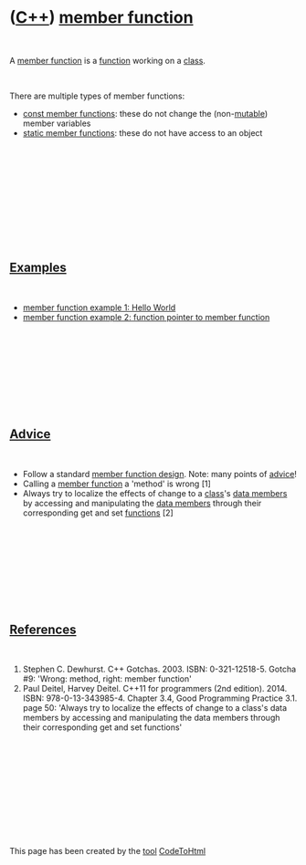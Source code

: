 
 

 

 

 

 

([C++](Cpp.md)) [member function](CppMemberFunction.md)
=========================================================

 

A [member function](CppMemberFunction.md) is a
[function](CppFunction.md) working on a [class](CppClass.md).

 

There are multiple types of member functions:

-   [const member functions](CppConstMemberFunction.md): these do not
    change the (non-[mutable](CppMutable.md)) member variables
-   [static member functions](CppStaticMemberFunction.md): these do not
    have access to an object

 

 

 

 

 

 

[Examples](CppExample.md)
--------------------------

 

-   [member function example 1: Hello
    World](CppMemberFunctionExample1.md)
-   [member function example 2: function pointer to member
    function](CppMemberFunctionExample2.md)

 

 

 

 

 

[Advice](CppAdvice.md)
-----------------------

 

-   Follow a standard [member function
    design](CppMemberFunctionDesign.md). Note: many points of
    [advice](CppAdvice.md)!
-   Calling a [member function](CppMemberFunction.md) a 'method' is
    wrong \[1\]
-   Always try to localize the effects of change to a
    [class](CppClass.md)'s [data members](CppDataMember.md) by
    accessing and manipulating the [data members](CppDataMember.md)
    through their corresponding get and set
    [functions](CppMemberFunction.md) \[2\]

 

 

 

 

 

[References](CppReferences.md)
-------------------------------

 

1.  Stephen C. Dewhurst. C++ Gotchas. 2003. ISBN: 0-321-12518-5. Gotcha
    \#9: 'Wrong: method, right: member function'
2.  Paul Deitel, Harvey Deitel. C++11 for programmers (2nd edition).
    2014. ISBN: 978-0-13-343985-4. Chapter 3.4, Good Programming
    Practice 3.1. page 50: 'Always try to localize the effects of change
    to a class's data members by accessing and manipulating the data
    members through their corresponding get and set functions'

 

 

 

 

 

 

This page has been created by the [tool](Tools.md)
[CodeToHtml](ToolCodeToHtml.md)
